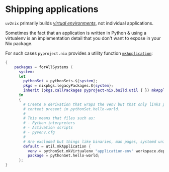 # Shipping applications

`uv2nix` primarily builds [_virtual environments_](https://docs.python.org/3/library/venv.html), not individual applications.

Sometimes the fact that an application is written in Python & using a virtualenv is an implementation detail that you don't want to expose in your Nix package.

For such cases `pyproject.nix` provides a utility function [`mkApplication`](https://pyproject-nix.github.io/pyproject.nix/build/util.html#function-library-build.util.mkApplication):

``` nix
{
    packages = forAllSystems (
      system:
      let
        pythonSet = pythonSets.${system};
        pkgs = nixpkgs.legacyPackages.${system};
        inherit (pkgs.callPackages pyproject-nix.build.util { }) mkApplication;
      in
      {
        # Create a derivation that wraps the venv but that only links package
        # content present in pythonSet.hello-world.
        #
        # This means that files such as:
        # - Python interpreters
        # - Activation scripts
        # - pyvenv.cfg
        #
        # Are excluded but things like binaries, man pages, systemd units etc are included.
        default = util.mkApplication {
          venv = pythonSet.mkVirtualenv "application-env" workspace.deps.default;
          package = pythonSet.hello-world;
      };
}
```
